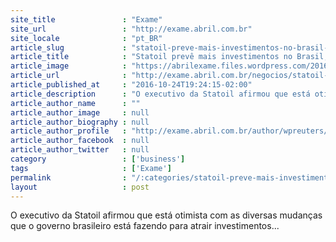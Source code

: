 ```yaml
---
site_title               : "Exame"
site_url                 : "http://exame.abril.com.br"
site_locale              : "pt_BR"
article_slug             : "statoil-preve-mais-investimentos-no-brasil-diz-ceo"
article_title            : "Statoil prevê mais investimentos no Brasil, diz CEO"
article_image            : "https://abrilexame.files.wordpress.com/2016/09/size_960_16_9_2013-05-15t093947z_1795364168_gm1e95f1d0201_rtrmadp_3_statoil-inspection2.jpg?quality=70&strip=all&w=960"
article_url              : "http://exame.abril.com.br/negocios/statoil-preve-mais-investimentos-no-brasil-diz-ceo/"
article_published_at     : "2016-10-24T19:24:15-02:00"
article_description      : "O executivo da Statoil afirmou que está otimista com as diversas mudanças que o governo brasileiro está fazendo para atrair investimentos..."
article_author_name      : ""
article_author_image     : null
article_author_biography : null
article_author_profile   : "http://exame.abril.com.br/author/wpreuters/"
article_author_facebook  : null
article_author_twitter   : null
category                 : ['business']
tags                     : ['Exame']
permalink                : "/:categories/statoil-preve-mais-investimentos-no-brasil-diz-ceo/"
layout                   : post
---
```


O executivo da Statoil afirmou que está otimista com as diversas mudanças que o governo brasileiro está fazendo para atrair investimentos...
